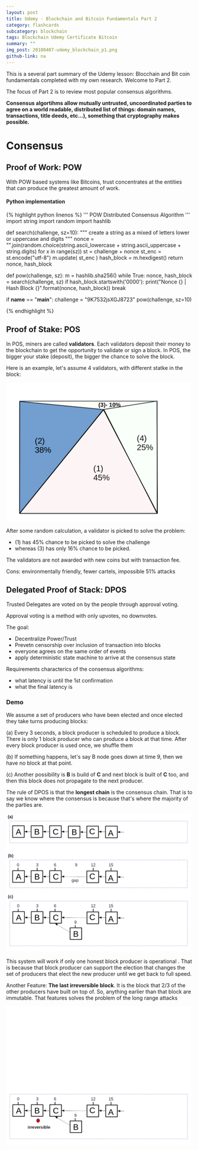 ```yaml
---
layout: post
title: Udemy - Blockchain and Bitcoin Fundamentals Part 2
category: flashcards
subcategory: blockchain
tags: Blockchain Udemy Certificate Bitcoin
summary: ""
img_post: 20180407-udemy_blockchain_p1.png
github-link: na
---
```


<script src="/js/plotly-latest.min.js"></script>

<script type="text/javascript"
   src="https://cdnjs.cloudflare.com/ajax/libs/mathjax/2.7.2/MathJax.js?config=TeX-AMS-MML_HTMLorMML">
</script>

This is a several part summary of the Udemy lesson: Blocchain and Bit coin fundamentals completed with my own research. Welcome to Part 2.

The focus of Part 2 is to review most popular consensus algorithms.

**Consensus algortihms allow mutually untrusted, uncoordinated parties to agree on a world readable, distributed list of things: domain names, transactions, title deeds, etc...), something that cryptography makes possible.**

# Consensus


## Proof of Work: POW

With POW based systems like Bitcoins, trust concentrates at the entities that can produce the greatest amount of work.

#### Python implementation

{% highlight python linenos %}
'''
POW Distributed Consensus Algorithm
'''
import string
import random
import hashlib

def search(challenge, sz=10):
    """
    create a string as a mixed of letters lower or uppercase and digits
    """
    nonce = "".join(random.choice(string.ascii_lowercase + string.ascii_uppercase + string.digits) for x in range(sz))
    st = challenge + nonce
    st_enc = st.encode("utf-8")
    m.update( st_enc )
    hash_block = m.hexdigest()
    return nonce, hash_block


def pow(challenge, sz):
    m = hashlib.sha256()
    while True:
        nonce, hash_block = search(challenge, sz)
        if hash_block.startswith('0000'):
            print("Nonce {} | Hash Block {}".format(nonce, hash_block))
            break

if __name__ == "__main__":
    challenge = "9K7532jsXGJ8723"
    pow(challenge, sz=10)

{% endhighlight %}


## Proof of Stake: POS

In POS, miners are called **validators**. Each validators deposit their money to the blockchain to get the opportunity to validate or sign a block. In POS, the bigger your stake (deposit), the bigger the chance to solve the block. 

Here is an example, let's assume 4 validators, with different statke in the block:


<img src="/images/20180408/img01.png" width="500rem">

After some random calculation, a validator is picked to solve the problem:

  * (1) has 45% chance to be picked to solve the challenge
  * whereas (3) has only 16% chance to be picked.

The validators are not awarded with new coins but with transaction fee.

Cons: environmentally friendly, fewer cartels, impossible 51% attacks


## Delegated Proof of Stack: DPOS

Trusted Delegates are voted on by the people through approval voting.

Approval voting is a method with only upvotes, no downvotes.

The goal:

  * Decentralize Power/Trust
  * Prevetn censorship over inclusion of transaction into blocks
  * everyone agrees on the same order of events
  * apply deterministic state machine to arrive at the consensus state


Requirements characterics of the consensus algorithms:
  * what latency is until the 1st confirmation
  * what the final latency is


### Demo

We assume a set of producers who have been elected and once elected they take turns producing blocks:


(a) Every 3 seconds, a block producer is scheduled to produce a block. There is only 1 block producer who can produce a block at that time. After every block producer is used once, we shuffle them

(b) If something happens, let's say B node goes down at time 9, then we have no block at that point.

(c) Another possibility is **B** is build of **C** and next block is built of **C** too, and then this block does not propagate to the next producer. 

The rule of DPOS is that the **longest chain** is the consensus chain. That is to say we know where the consensus is because that's where the majority of the parties are.

<img src="/images/20180408/img02.png" width="500rem">

This system will work if only one honest block producer is operational . That is because that block producer can support the election that changes the set of producers that elect the new producer until we get back to full speed.


Another Feature: **The last irreversible block**. It is the block that 2/3 of the other producers have built on top of. So, anything earlier than that block are immutable. 
That features solves the problem of the long range attacks 

<img src="/images/20180408/img03.png" width="500rem">